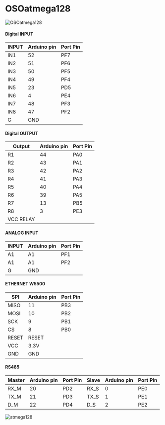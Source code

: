 # OSOatmega128

![OSOatmega128](https://user-images.githubusercontent.com/30437129/200106176-7de84532-5296-4eaf-978b-4305c078f68c.jpg)

#### Digital INPUT
| INPUT       | Arduino pin   | Port Pin |
|-------------|---------------|----------|
| IN1          | 52           | PF7 |
| IN2          | 51           | PF6 |
| IN3          | 50           | PF5 |
| IN4          | 49           | PF4 |
| IN5          | 23           | PD5 |
| IN6          | 4            | PE4 |
| IN7          | 48           | PF3 |
| IN8          | 47           | PF2 |
| G            | GND          | |

#### Digital OUTPUT
| Output      | Arduino pin   | Port Pin |
|-------------|---------------|----------|
| R1          | 44            | PA0 |
| R2          | 43            | PA1 |
| R3          | 42            | PA2 |
| R4          | 41            | PA3 |
| R5          | 40            | PA4 |
| R6          | 39            | PA5 |
| R7          | 13            | PB5 |
| R8          | 3             | PE3 |
| VCC RELAY   |               | |

#### ANALOG INPUT
| INPUT      | Arduino pin   | Port Pin |
|-------------|---------------|----------|
| A1          | A1            | PF1 |
| A1          | A1            | PF2 |
| G           | GND           | |

#### ETHERNET W5500
| SPI      | Arduino pin   | Port Pin |
|-------------|---------------|-------|
| MISO        | 11         | PB3 |
| MOSI        | 10         | PB2 |
| SCK         | 9          | PB1 |
| CS          | 8          | PB0 |
| RESET       | RESET      | |
| VCC         | 3.3V       | |
| GND         | GND        | |

#### RS485
| Master | Arduino pin | Port Pin | Slave |Arduino pin | Port Pin |
|-------|-----|------|-------|------|------|
| RX_M  | 20  | PD2  | RX_S  |  0   |  PE0 |
| TX_M  | 21  | PD3  | TX_S  |  1   |  PE1 |
| D_M   | 22  | PD4  | D_S   |  2   |  PE2 |


![atmega128](https://camo.githubusercontent.com/3e2ea6736011e96f8fc0f7c04b2810301e112337bd19d2a559b1d8b3dfa26655/68747470733a2f2f692e696d6775722e636f6d2f737765524a73332e6a7067)
